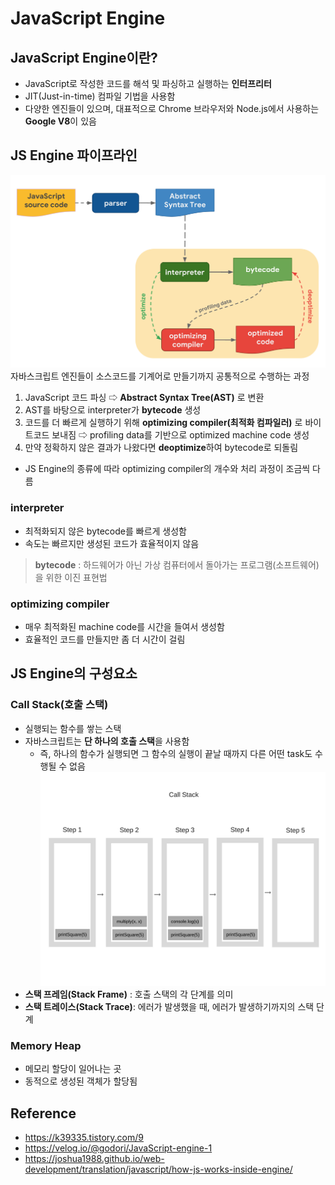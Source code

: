 # JavaScript Engine
## JavaScript Engine이란?
* JavaScript로 작성한 코드를 해석 및 파싱하고 실행하는 **인터프리터**
* JIT(Just-in-time) 컴파일 기법을 사용함
* 다양한 엔진들이 있으며, 대표적으로 Chrome 브라우저와 Node.js에서 사용하는 **Google V8**이 있음

## JS Engine 파이프라인
![js engine pipeline](/img/js_engine_pipeline.png)
자바스크립트 엔진들이 소스코드를 기계어로 만들기까지 공통적으로 수행하는 과정
1. JavaScript 코드 파싱 ⇨ **Abstract Syntax Tree(AST)** 로 변환
2. AST를 바탕으로 interpreter가 **bytecode** 생성
3. 코드를 더 빠르게 실행하기 위해 **optimizing compiler(최적화 컴파일러)** 로 바이트코드 보내짐 ⇨ profiling data를 기반으로 optimized machine code 생성
4. 만약 정확하지 않은 결과가 나왔다면 **deoptimize**하여 bytecode로 되돌림
* JS Engine의 종류에 따라 optimizing compiler의 개수와 처리 과정이 조금씩 다름

### interpreter
* 최적화되지 않은 bytecode를 빠르게 생성함
* 속도는 빠르지만 생성된 코드가 효율적이지 않음
> **bytecode** : 하드웨어가 아닌 가상 컴퓨터에서 돌아가는 프로그램(소프트웨어)을 위한 이진 표현법

### optimizing compiler
* 매우 최적화된 machine code를 시간을 들여서 생성함
* 효율적인 코드를 만들지만 좀 더 시간이 걸림

## JS Engine의 구성요소
### Call Stack(호출 스택)
* 실행되는 함수를 쌓는 스택
* 자바스크립트는 **단 하나의 호출 스택**을 사용함
    * 즉, 하나의 함수가 실행되면 그 함수의 실행이 끝날 때까지 다른 어떤 task도 수행될 수 없음
![js call stack](/img/js_call_stack.png)
* **스택 프레임(Stack Frame)** : 호출 스택의 각 단계를 의미
* **스택 트레이스(Stack Trace)**: 에러가 발생했을 때, 에러가 발생하기까지의 스택 단계

### Memory Heap
* 메모리 할당이 일어나는 곳
* 동적으로 생성된 객체가 할당됨

## Reference
* <https://k39335.tistory.com/9>
* <https://velog.io/@godori/JavaScript-engine-1>
* <https://joshua1988.github.io/web-development/translation/javascript/how-js-works-inside-engine/>